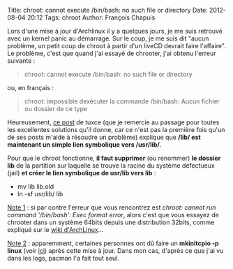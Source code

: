 Title: chroot: cannot execute /bin/bash: no such file or directory
Date: 2012-08-04 20:12
Tags: chroot
Author: François Chapuis

Lors d'une mise à jour d'Archlinux il y a quelques jours, je me suis retrouvé avec un kernel panic au démarrage. Sur le coup, je me suis dit "aucun problème, un petit coup de chroot à partir d'un liveCD devrait faire l'affaire". Le problème, c'est que quand j'ai essayé de chrooter, j'ai obtenu l'erreur suivante :

> chroot: cannot execute /bin/bash: no such file or directory

ou, en français :

> chroot: impossible dexécuter la commande /bin/bash: Aucun fichier ou dossier de ce type

Heureusement, [ce post](http://forums.archlinux.fr/topic11377.html) de tuxce (que je remercie au passage pour toutes les excellentes solutions qu'il donne, car ce n'est pas la première fois qu'un de ses posts m'aide à résoudre un problème) explique que **/lib/ est maintenant un simple lien symbolique vers /usr/lib/**.

Pour que le chroot fonctionne, **il faut supprimer** (ou renommer) **le dossier lib** de la partition sur laquelle se trouve la racine du système défectueux (jail) **et créer le lien symbolique de usr/lib vers lib** :

  * mv lib lib.old
  * ln -sf usr/lib/ lib

<u>Note 1</u> : si par contre l'erreur que vous rencontrez est *chroot: cannot run command '/bin/bash': Exec format error*, alors c'est que vous essayez de chrooter dans un système 64bits depuis une distribution 32bits, comme expliqué sur le [wiki d'ArchLinux](https://wiki.archlinux.org/index.php/Change_Root)...

<u>Note 2</u> : apparemment, certaines personnes ont dû faire un **mkinitcpio -p linux** (voir [ici](http://www.archlinux.org/news/systemd-tools-replaces-udev/)) après cette mise à jour. Dans mon cas, d'après ce que j'ai vu dans les logs, pacman l'a fait tout seul.
